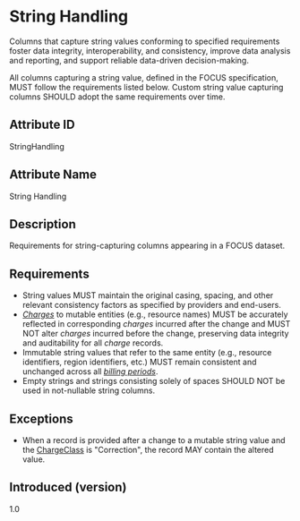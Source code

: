 # String Handling

Columns that capture string values conforming to specified requirements foster data integrity, interoperability, and consistency, improve data analysis and reporting, and support reliable data-driven decision-making.

All columns capturing a string value, defined in the FOCUS specification, MUST follow the requirements listed below. Custom string value capturing columns SHOULD adopt the same requirements over time.

## Attribute ID

StringHandling

## Attribute Name

String Handling

## Description

Requirements for string-capturing columns appearing in a FOCUS dataset.

## Requirements

* String values MUST maintain the original casing, spacing, and other relevant consistency factors as specified by providers and end-users.
* [*Charges*](#glossary:charge) to mutable entities (e.g., resource names) MUST be accurately reflected in corresponding *charges* incurred after the change and MUST NOT alter *charges* incurred before the change, preserving data integrity and auditability for all *charge* records.
* Immutable string values that refer to the same entity (e.g., resource identifiers, region identifiers, etc.) MUST remain consistent and unchanged across all [*billing periods*](#glossary:billing-period).
* Empty strings and strings consisting solely of spaces SHOULD NOT be used in not-nullable string columns.

## Exceptions

* When a record is provided after a change to a mutable string value and the [ChargeClass](#chargeclass) is "Correction", the record MAY contain the altered value.

## Introduced (version)

1.0
